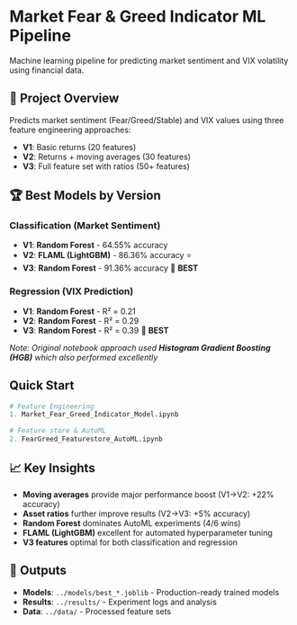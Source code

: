 # Market Fear & Greed Indicator ML Pipeline

Machine learning pipeline for predicting market sentiment and VIX volatility using financial data.

## 🎯 Project Overview

Predicts market sentiment (Fear/Greed/Stable) and VIX values using three feature engineering approaches:
- **V1**: Basic returns (20 features)
- **V2**: Returns + moving averages (30 features) 
- **V3**: Full feature set with ratios (50+ features)

## 🏆 Best Models by Version

### Classification (Market Sentiment)
- **V1**: **Random Forest** - 64.55% accuracy
- **V2**: **FLAML (LightGBM)** - 86.36% accuracy ⭐
- **V3**: **Random Forest** - 91.36% accuracy 🥇 **BEST**

### Regression (VIX Prediction)  
- **V1**: **Random Forest** - R² = 0.21
- **V2**: **Random Forest** - R² = 0.29
- **V3**: **Random Forest** - R² = 0.39 🥇 **BEST**

*Note: Original notebook approach used **Histogram Gradient Boosting (HGB)** which also performed excellently*


## Quick Start

```python
# Feature Engineering
1. Market_Fear_Greed_Indicator_Model.ipynb

# Feature store & AutoML
2. FearGreed_Featurestore_AutoML.ipynb
```

## 📈 Key Insights

- **Moving averages** provide major performance boost (V1→V2: +22% accuracy)
- **Asset ratios** further improve results (V2→V3: +5% accuracy)  
- **Random Forest** dominates AutoML experiments (4/6 wins)
- **FLAML (LightGBM)** excellent for automated hyperparameter tuning
- **V3 features** optimal for both classification and regression

## 📁 Outputs

- **Models**: `../models/best_*.joblib` - Production-ready trained models
- **Results**: `../results/` - Experiment logs and analysis
- **Data**: `../data/` - Processed feature sets
